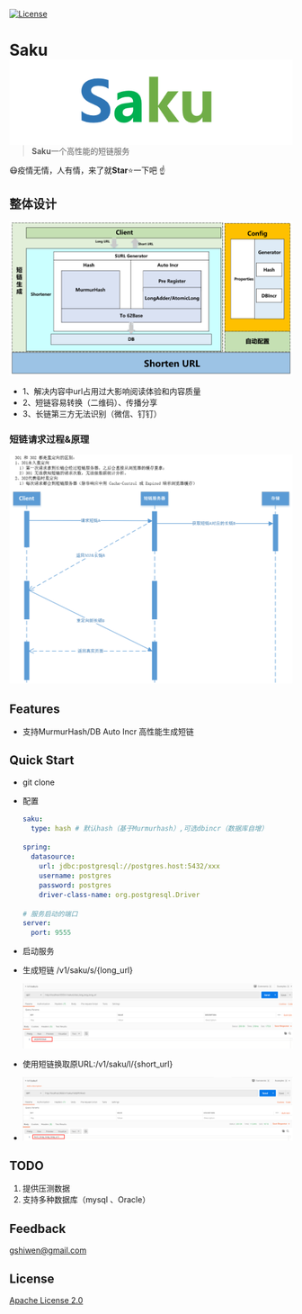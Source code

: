 [![License](https://img.shields.io/github/license/apache/incubator-streampipes.svg)](http://www.apache.org/licenses/LICENSE-2.0)

# Saku <img src="./assets/LOGO.png" align="right" />

> **Saku**一个高性能的短链服务







:mask:疫情无情，人有情，来了就**Star**:star:一下吧 :point_up:



## 整体设计

![skau](./assets/saku.png)

- 1、解决内容中url占用过大影响阅读体验和内容质量
- 2、短链容易转换（二维码）、传播分享
- 3、长链第三方无法识别（微信、钉钉）

### 短链请求过程&原理

![saku-1](./assets/saku1.png)

## Features

- 支持MurmurHash/DB Auto Incr 高性能生成短链

## Quick Start

* git clone

- 配置

  ```yml
  saku:
    type: hash # 默认hash（基于Murmurhash）,可选dbincr（数据库自增）
  
  spring:
    datasource:
      url: jdbc:postgresql://postgres.host:5432/xxx
      username: postgres
      password: postgres
      driver-class-name: org.postgresql.Driver
  
  # 服务启动的端口
  server:
    port: 9555
  
  ```

- 启动服务

- 生成短链 /v1/saku/s/{long_url}

  ![image-20200322213919662](./assets/image-20200322213919662.png)

- 使用短链换取原URL:/v1/saku/l/{short_url}
- ![image-20200322214105681](./assets/image-20200322214105681.png)



## TODO

1. 提供压测数据
2. 支持多种数据库（mysql 、Oracle）


## Feedback

 [gshiwen@gmail.com](mailto:gshiwen@gmail.com)

## License

[Apache License 2.0](LICENSE)



